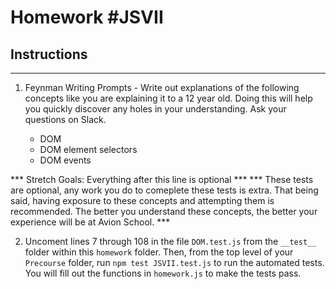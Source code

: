 # Homework #JSVII

## Instructions
---
1. Feynman Writing Prompts - Write out explanations of the following concepts like you are explaining it to a 12 year old.  Doing this will help you quickly discover any holes in your understanding.  Ask your questions on Slack.
		
	* DOM
	* DOM element selectors
	* DOM events
	
*** Stretch Goals: Everything after this line is optional ***
*** These tests are optional, any work you do to comeplete these tests is extra. That being said, having  exposure to these concepts and attempting them is recommended. The better you understand these concepts, the better your experience will be at Avion School. ***  

2. Uncoment lines 7 through 108 in the file `DOM.test.js` from the `__test__` folder within this `homework` folder. Then, from the top level of your `Precourse` folder, run `npm test JSVII.test.js` to run the automated tests. You will fill out the functions in `homework.js` to make the tests pass.
